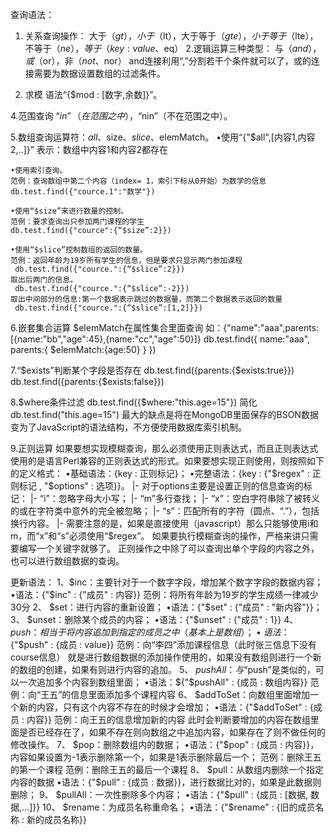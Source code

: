 查询语法：

1. 关系查询操作：
	大于（$gt），小于（$lt），大于等于（$gte），小于等于（$lte），不等于（$ne），等于（key:value、$eq） 
2.逻辑运算三种类型：
	与（$and），或（$or），非（$not、$nor）
	and连接利用“,”分割若干个条件就可以了，或的连接需要为数据设置数组的过滤条件。

3. 求模
	语法“{$mod : [数字,余数]}”。

4.范围查询
	“$in”（在范围之中），“$nin”（不在范围之中）。

5.数组查询运算符：$all、$size、$slice、$elemMatch。
	•使用“{"$all",[内容1,内容2,..]}”
	表示：数组中内容1和内容2都存在
	 
	•使用索引查询。
	范例：查询数组中第二个内容（index= 1，索引下标从0开始）为数学的信息
	db.test.find({"cource.1":"数学"})
	 
	•使用“$size”来进行数量的控制。
	范例：要求查询出只参加两门课程的学生
	db.test.find({"cource":{“$size”:2}})
	 
	•使用“$slice”控制数组的返回的数量。
	范例：返回年龄为19岁所有学生的信息，但是要求只显示两门参加课程
	 db.test.find({"cource.":{“$slice”:2}})
	取出后两门的信息。
	 db.test.find({"cource.":{“$slice”:-2}})
	取出中间部分的信息:第一个数据表示跳过的数据量，而第二个数据表示返回的数量
	 db.test.find({"cource.":{“$slice”:[1,2]}})

6.嵌套集合运算
	$elemMatch在属性集合里面查询
	如：{"name":"aaa",parents:[{name:"bb","age":45},{name:"cc","age":50}]}
	db.test.find({
		name:"aaa",
		parents:{
			$elemMatch:{age:50}
		}
	})

7.“$exists”判断某个字段是否存在
	db.test.find({parents:{$exists:true}})
	db.test.find({parents:{$exists:false}})

8.$where条件过滤
	db.test.find({$where:"this.age=15"})
	简化
	db.test.find("this.age=15")
	最大的缺点是将在MongoDB里面保存的BSON数据变为了JavaScript的语法结构，不方便使用数据库索引机制。

9.正则运算
	如果要想实现模糊查询，那么必须使用正则表达式，而且正则表达式使用的是语言Perl兼容的正则表达式的形式。如果要想实现正则使用，则按照如下的定义格式：
	•基础语法：{key : 正则标记}；
	•完整语法：{key : {"$regex" : 正则标记 , "$options" : 选项}}。
	|- 对于options主要是设置正则的信息查询的标记：
	|- “i”：忽略字母大小写；
	|- “m”多行查找；
	|- “x”：空白字符串除了被转义的或在字符类中意外的完全被忽略；
	|- “s”：匹配所有的字符（圆点、“.”），包括换行内容。
	|- 需要注意的是，如果是直接使用（javascript）那么只能够使用i和m，而“x”和“s”必须使用“$regex”。
	如果要执行模糊查询的操作，严格来讲只需要编写一个关键字就够了。
	正则操作之中除了可以查询出单个字段的内容之外，也可以进行数组数据的查询。
 
更新语法：
1、$inc：主要针对于一个数字字段，增加某个数字字段的数据内容；
	•语法：{"$inc" : {"成员" : 内容}}
	范例：将所有年龄为19岁的学生成绩一律减少30分
2、 $set：进行内容的重新设置；
	•语法：{"$set" : {"成员" : "新内容"}}；
3、 $unset：删除某个成员的内容；
	•语法：{"$unset" : {"成员" : 1}}
4、 $push：相当于将内容追加到指定的成员之中（基本上是数组）；
	•语法：${"$push" : {成员 : value}}
	范例：向“李四”添加课程信息（此时张三信息下没有course信息）
	就是进行数组数据的添加操作使用的，如果没有数组则进行一个新的数组的创建，如果有则进行内容的追加。
5、 $pushAll：与“$push”是类似的，可以一次追加多个内容到数组里面；
	•语法：${"$pushAll" : {成员 : 数组内容}}
	范例：向“王五”的信息里面添加多个课程内容
6、 $addToSet：向数组里面增加一个新的内容，只有这个内容不存在的时候才会增加；
	•语法：{"$addToSet" : {成员 : 内容}}
	范例：向王五的信息增加新的内容
	此时会判断要增加的内容在数组里面是否已经存在了，如果不存在则向数组之中追加内容，如果存在了则不做任何的修改操作。
7、 $pop：删除数组内的数据；
	•语法：{"$pop" : {成员 : 内容}}，内容如果设置为-1表示删除第一个，如果是1表示删除最后一个；
	范例：删除王五的第一个课程
	范例：删除王五的最后一个课程
8、 $pull：从数组内删除一个指定内容的数据
	•语法：{"$pull" : {成员 : 数据}}，进行数据比对的，如果是此数据则删除；
9、 $pullAll：一次性删除多个内容；
	•语法：{"$pull" : {成员 : [数据, 数据,...]}}
10、 $rename：为成员名称重命名；
	•语法：{"$rename" : {旧的成员名称 : 新的成员名称}}
